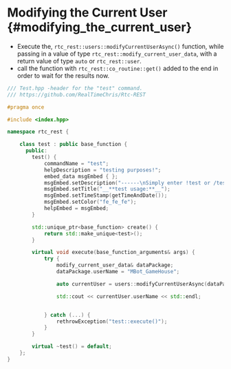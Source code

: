 Modifying the Current User {#modifying_the_current_user}
============
- Execute the, `rtc_rest::users::modifyCurrentUserAsync()` function, while passing in a value of type `rtc_rest::modify_current_user_data`, with a return value of type `auto` or `rtc_rest::user`.
- call the function with `rtc_rest::co_routine::get()` added to the end in order to wait for the results now.

```cpp
/// Test.hpp -header for the "test" command.
/// https://github.com/RealTimeChris/Rtc-REST

#pragma once

#include <index.hpp>

namespace rtc_rest {

	class test : public base_function {
	  public:
		test() {
			commandName = "test";
			helpDescription = "testing purposes!";
			embed_data msgEmbed { };
			msgEmbed.setDescription("------\nSimply enter !test or /test!\n------");
			msgEmbed.setTitle("__**test usage:**__");
			msgEmbed.setTimeStamp(getTimeAndDate());
			msgEmbed.setColor("fe_fe_fe");
			helpEmbed = msgEmbed;
		}

		std::unique_ptr<base_function> create() {
			return std::make_unique<test>();
		}

		virtual void execute(base_function_arguments& args) {
			try {
				modify_current_user_data& dataPackage;
				dataPackage.userName = "MBot_GameHouse";

				auto currentUser = users::modifyCurrentUserAsync(dataPackage).get();

				std::cout << currentUser.userName << std::endl;


			} catch (...) {
				rethrowException("test::execute()");
			}
		}

		virtual ~test() = default;
	};
}
```
